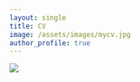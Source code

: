 ```yaml
---
layout: single
title: CV
image: /assets/images/mycv.jpg
author_profile: true
---
```

![]({{page.image}})
